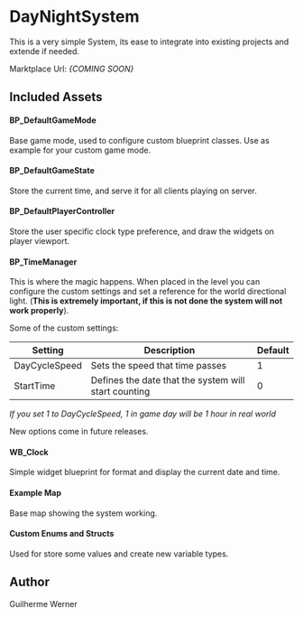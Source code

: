 # DayNightSystem

This is a very simple System, its ease to integrate into existing projects and extende if needed.

Marktplace Url: *{COMING SOON}*

## Included Assets

#### BP_DefaultGameMode

Base game mode, used to configure custom blueprint classes. Use as example for your custom game mode.

#### BP_DefaultGameState

Store the current time, and serve it for all clients playing on server.

#### BP_DefaultPlayerController

Store the user specific clock type preference, and draw the widgets on player viewport.

#### BP_TimeManager

This is where the magic happens. When placed in the level you can configure the custom settings and set a reference for the world directional light. (**This is extremely important, if this is not done the system will not work properly**).

Some of the custom settings:

| Setting               | Description                                              | Default  |
| --------------------- | -------------------------------------------------------- | -------- |
| DayCycleSpeed         | Sets the speed that time passes                          | 1        |
| StartTime             | Defines the date that the system will start counting     | 0        |

*If you set 1 to DayCycleSpeed, 1 in game day will be 1 hour in real world*

New options come in future releases.

#### WB_Clock

Simple widget blueprint for format and display the current date and time.

#### Example Map

Base map showing the system working.

#### Custom Enums and Structs

Used for store some values and create new variable types.

## Author

Guilherme Werner
